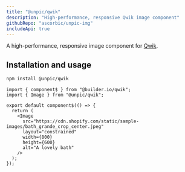```yaml
---
title: "@unpic/qwik"
description: "High-performance, responsive Qwik image component"
githubRepo: "ascorbic/unpic-img"
includeApi: true
---
```


A high-performance, responsive image component for
[Qwik](https://qwik.builder.io/).

## Installation and usage

```bash
npm install @unpic/qwik
```

```tsx
import { component$ } from "@builder.io/qwik";
import { Image } from "@unpic/qwik";

export default component$(() => {
  return (
    <Image
      src="https://cdn.shopify.com/static/sample-images/bath_grande_crop_center.jpeg"
      layout="constrained"
      width={800}
      height={600}
      alt="A lovely bath"
    />
  );
});
```
